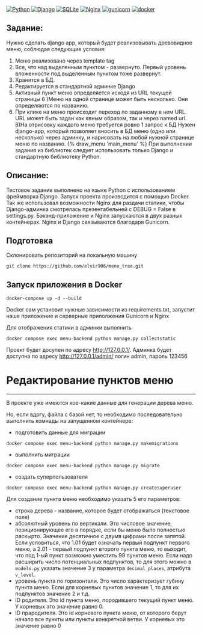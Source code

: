 [![Python](https://img.shields.io/badge/-Python-464646?style=flat-square&logo=Python)](https://www.python.org/)
[![Django](https://img.shields.io/badge/-Django-464646?style=flat-square&logo=Django)](https://www.djangoproject.com/)
[![SQLite](https://img.shields.io/badge/-SQLite-464646?style=flat-square&logo=SQLite)](https://www.sqlite.org/)
[![Nginx](https://img.shields.io/badge/-NGINX-464646?style=flat-square&logo=NGINX)](https://nginx.org/ru/)
[![gunicorn](https://img.shields.io/badge/-gunicorn-464646?style=flat-square&logo=gunicorn)](https://gunicorn.org/)
[![docker](https://img.shields.io/badge/-Docker-464646?style=flat-square&logo=docker)](https://www.docker.com/)

Задание:
-------

Нужно сделать django app, который будет реализовывать древовидное меню, соблюдая следующие условия:
1) Меню реализовано через template tag
2) Все, что над выделенным пунктом - развернуто. Первый уровень вложенности под выделенным пунктом тоже развернут.
3) Хранится в БД.
4) Редактируется в стандартной админке Django
5) Активный пункт меню определяется исходя из URL текущей страницы
6 )Меню на одной странице может быть несколько. Они определяются по названию.
7) При клике на меню происходит переход по заданному в нем URL. URL может быть задан как явным образом, так и через named url.
8)На отрисовку каждого меню требуется ровно 1 запрос к БД
 Нужен django-app, который позволяет вносить в БД меню (одно или несколько) через админку, и нарисовать на любой нужной странице меню по названию.
 {% draw_menu 'main_menu' %}
 При выполнении задания из библиотек следует использовать только Django и стандартную библиотеку Python.

Описание:
-------

Тестовое задание выполнено на языке Python с использованием фреймворка Django. Запуск проекта производится с помощью Doсker. Так же использовал возможности Nginx для раздачи статики, чтобы Django-админка смотрелась презентабельней с DEBUG = False в settings.py. Бэкэнд-приложение и Nginx запускаются в двух разных контейнерах. Nginx и Django связываются благодаря Gunicorn.

Подготовка
------

Склонировать репозиторий на локальную машину
```
git clone https://github.com/elvir906/menu_tree.git
```

Запуск приложения в Docker
------
```
docker-compose up -d --build
```
Docker сам установит нужные зависимости из requirements.txt, запустит наше приложение
и серверные прилолжения Gunicorn и Nginx

Для отображения статики в админки выполнить
```
docker compose exec menu-backend python manage.py collectstatic
```

Проект будет досупен по адресу http://127.0.0.1/.
Админка будет доступна по адресу http://127.0.0.1/admin/
логин admin, пароль 123456

# Редактирование пунктов меню
------

В проекте уже имеются кое-какие данные для генерации дерева меню.

Но, если вдргу, файла с базой нет, то необходимо последовательно выполнить комнады
на запущенном контейнере:
- подготовить данные для миграции
```
docker compose exec menu-backend python manage.py makemigrations
```
- выполнить миграции
```
docker compose exec menu-backend python manage.py migrate
```
- создать суперпользователя
```
docker compose exec menu-backend python manage.py createsuperuser
```
Для создание пункта меню необходимо указать 5 его параметров:
- строка дерева - название, которое будет отображаться (текстовое поле)
- абсолютный уровень по вертикали. Это числовое значение, позиционирующее его в порядке, если бы
меню было полностью раскырто. Значение десятичное с двумя цифрами после запятой.
Если условиться, что 1.01 будет означать первый подпункт первого меню, а
2.01 - первый подпункт второго пункта меню, то выходит, что под 1-ый пункт возможно уместить 99 пунктов меню.
Если надо расширить число потенциальных подпунктов, то для этого можно в `models.py` указать значение 3 у параметра
`decimal_places`, атрибута `v_level`.
- уровень пункта по горизонтали. Это число характеризует губину пункта меню. Если для корневых пунктов
значение 1, то для их подпунктов значение 2 и т.д.
- ID родителя. Это id пункта меню, породившего текущий пункт меню.
У корневых это значение равно 0.
- ID прародителя. Это id корневого пункта меню, от которого берут начало все пункты или пункты конкретной ветви. 
У корневых это значение равно 0
